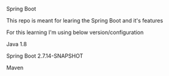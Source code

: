 Spring Boot

This repo is meant for learing the Spring Boot and it's features

For this learning I'm using below version/configuration

Java 1.8

Spring Boot  2.7.14-SNAPSHOT

Maven
